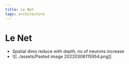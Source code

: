 ```yaml
---
title: Le Net
tags: architecture
---
```


# Le Net
- Spatial dims reduce with depth, no of neurons increase
- ![[../assets/Pasted image 20220306115954.png]]









